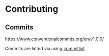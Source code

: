 # Contributing

## Commits

https://www.conventionalcommits.org/en/v1.0.0/

Commits are linted via using [commitlint](https://github.com/conventional-changelog/commitlint)
